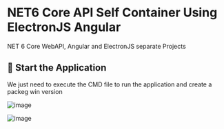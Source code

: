# NET6 Core API Self Container Using ElectronJS Angular
NET 6 Core WebAPI, Angular and ElectronJS separate Projects

## 🚀 Start the Application

We just need to execute the CMD file to run the application and create a packeg win version

![image](https://user-images.githubusercontent.com/14084041/190498715-2e5b0217-2ff4-463d-af63-8d81693afc4f.png)


![image](https://user-images.githubusercontent.com/14084041/190498196-436db7f1-f2c7-4782-ad1a-129ca1a37369.png)
